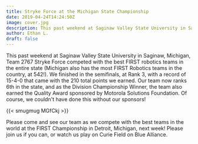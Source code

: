 ```yaml
---
title: Stryke Force at the Michigan State Championship
date: 2019-04-24T14:24:50Z
image: cover.jpg
description: This past weekend at Saginaw Valley State University in Saginaw, Michigan, Team 2767 Stryke Force competed with the best FIRST robotics teams in the entire state.
author: Ethan L.
draft: false
---
```


This past weekend at Saginaw Valley State University in Saginaw, Michigan, Team 2767 Stryke Force competed with the best FIRST robotics teams in the entire state (Michigan also has the most FIRST Robotics teams in the country, at 542!). We finished in the semifinals, at Rank 3, with a record of 15-4-0 that came with the 210 total points we earned. Our team now ranks 6th in the state, and as the Division Championship Winner, the team also earned the Quality Award sponsored by Motorola Solutions Foundation. Of course, we couldn't have done this without our sponsors!

<!--more-->

{{< smugmug MGfCkj >}}

Please come and see our team as we compete with the best teams in the world at the FIRST Championship in Detroit, Michigan, next week! Please join us if you can, or watch us play on Curie Field on Blue Alliance.
